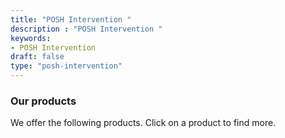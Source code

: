 ```yaml
---
title: "POSH Intervention "
description : "POSH Intervention " 
keywords:
- POSH Intervention 
draft: false
type: "posh-intervention"
---
```


### Our products

We offer the following products. Click on a product to find more.
